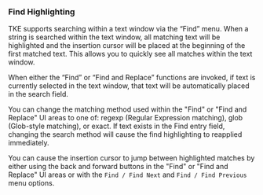 ### Find Highlighting

TKE supports searching within a text window via the “Find” menu.  When a string is searched within the text window, all matching text will be highlighted and the insertion cursor will be placed at the beginning of the first matched text.  This allows you to quickly see all matches within the text window.

When either the “Find” or “Find and Replace” functions are invoked, if text is currently selected in the text window, that text will be automatically placed in the search field.

You can change the matching method used within the "Find" or "Find and Replace" UI areas to one of: regexp (Regular Expression matching), glob (Glob-style matching), or exact. If text exists in the Find entry field, changing the search method will cause the find highlighting to reapplied immediately.

You can cause the insertion cursor to jump between highlighted matches by either using the back and forward buttons in the "Find" or "Find and Replace" UI areas or with the `Find / Find Next` and `Find / Find Previous` menu options.